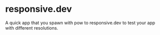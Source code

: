 responsive.dev
==============

A quick app that you spawn with pow to responsive.dev to test your app with different resolutions.